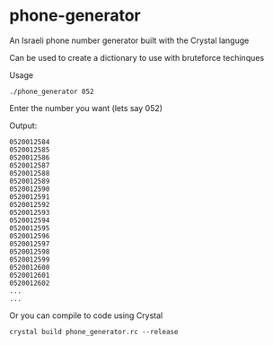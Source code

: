 # phone-generator
An Israeli phone number generator built with the Crystal languge

Can be used to create a dictionary to use with bruteforce techinques

Usage 

```
./phone_generator 052 
```
Enter the number you want (lets say 052)

Output: 
```
0520012584
0520012585
0520012586
0520012587
0520012588
0520012589
0520012590
0520012591
0520012592
0520012593
0520012594
0520012595
0520012596
0520012597
0520012598
0520012599
0520012600
0520012601
0520012602
...
...
```

Or you can compile to code using Crystal

```
crystal build phone_generator.rc --release
```
